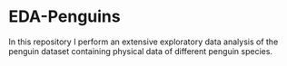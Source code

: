 # EDA-Penguins
In this repository I perform an extensive exploratory data analysis of the penguin dataset containing physical data of different penguin species.
